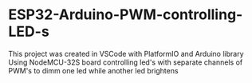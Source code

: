 # ESP32-Arduino-PWM-controlling-LED-s
This project was created in VSCode with PlatformIO and Arduino library Using NodeMCU-32S board
controlling led's with separate channels of PWM's
to dimm one led while another led brightens
